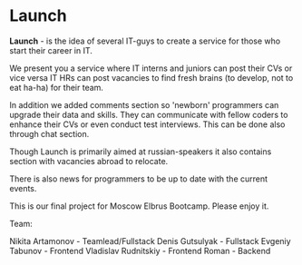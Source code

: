 # Launch

**Launch** - is the idea of several IT-guys to create a service for those who start their career in IT.

We present you a service where IT interns and juniors can post their CVs or vice versa IT HRs can post vacancies to find fresh brains (to develop, not to eat ha-ha)
for their team.

In addition we added comments section so 'newborn' programmers can upgrade their data and skills. They can communicate with fellow coders to enhance their CVs
or even conduct test interviews. This can be done also through chat section.

Though Launch is primarily aimed at russian-speakers it also contains section with vacancies abroad to relocate. 

There is also news for programmers to be up to date with the current events.

This is our final project for Moscow Elbrus Bootcamp. Please enjoy it.

Team:

Nikita Artamonov - Teamlead/Fullstack
Denis Gutsulyak - Fullstack
Evgeniy Tabunov - Frontend
Vladislav Rudnitskiy - Frontend
Roman - Backend
